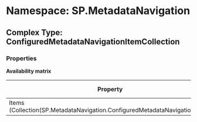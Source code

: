 # Namespace: SP.MetadataNavigation

## Complex Type: ConfiguredMetadataNavigationItemCollection

### Properties

**Availability matrix**

Property | SPO | SP 2019 | SP 2016 | SP 2013
----------|-----|---------|---------|--------
Items (Collection(SP.MetadataNavigation.ConfiguredMetadataNavigationItem)) | ✅ | ✅ | ❌ | ❌
